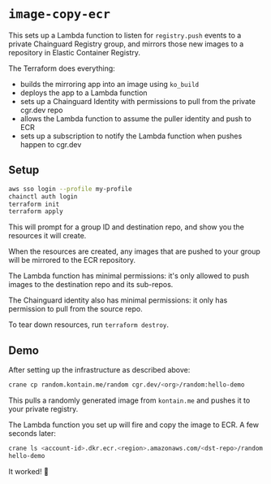 # `image-copy-ecr`

This sets up a Lambda function to listen for `registry.push` events to a private Chainguard Registry group, and mirrors those new images to a repository in Elastic Container Registry.

The Terraform does everything:

- builds the mirroring app into an image using `ko_build`
- deploys the app to a Lambda function
- sets up a Chainguard Identity with permissions to pull from the private cgr.dev repo
- allows the Lambda function to assume the puller identity and push to ECR
- sets up a subscription to notify the Lambda function when pushes happen to cgr.dev

## Setup

```sh
aws sso login --profile my-profile
chainctl auth login
terraform init
terraform apply
```

This will prompt for a group ID and destination repo, and show you the resources it will create.

When the resources are created, any images that are pushed to your group will be mirrored to the ECR repository.

The Lambda function has minimal permissions: it's only allowed to push images to the destination repo and its sub-repos.

The Chainguard identity also has minimal permissions: it only has permission to pull from the source repo.

To tear down resources, run `terraform destroy`.

## Demo

After setting up the infrastructure as described above:

```sh
crane cp random.kontain.me/random cgr.dev/<org>/random:hello-demo
```

This pulls a randomly generated image from `kontain.me` and pushes it to your private registry.

The Lambda function you set up will fire and copy the image to ECR. A few seconds later:

```sh
crane ls <account-id>.dkr.ecr.<region>.amazonaws.com/<dst-repo>/random
hello-demo
```

It worked! 🎉
